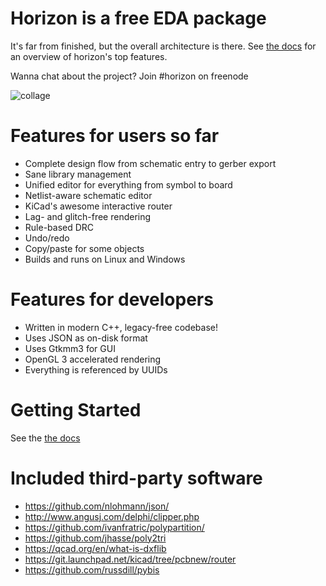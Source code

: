 # Horizon is a free EDA package
It's far from finished, but the overall 
architecture is there. See [the docs](https://horizon-eda.readthedocs.io/en/latest/feature_overview.html) for an overview
of horizon's top features.

Wanna chat about the project? Join #horizon on freenode

![collage](https://raw.githubusercontent.com/wiki/carrotIndustries/horizon/images/collage.png)

# Features for users so far
- Complete design flow from schematic entry to gerber export
- Sane library management
- Unified editor for everything from symbol to board
- Netlist-aware schematic editor
- KiCad's awesome interactive router
- Lag- and glitch-free rendering
- Rule-based DRC
- Undo/redo
- Copy/paste for some objects
- Builds and runs on Linux and Windows

# Features for developers
- Written in modern C++, legacy-free codebase!
- Uses JSON as on-disk format
- Uses Gtkmm3 for GUI
- OpenGL 3 accelerated rendering
- Everything is referenced by UUIDs

# Getting Started
See the [the docs](https://horizon-eda.readthedocs.io/en/latest/getting-started.html)

# Included third-party software
- https://github.com/nlohmann/json/
- http://www.angusj.com/delphi/clipper.php
- https://github.com/ivanfratric/polypartition/
- https://github.com/jhasse/poly2tri
- https://qcad.org/en/what-is-dxflib
- https://git.launchpad.net/kicad/tree/pcbnew/router
- https://github.com/russdill/pybis

